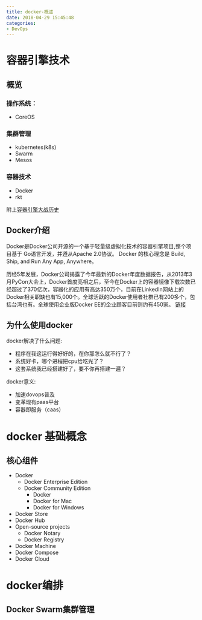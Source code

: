 ```yaml
---
title: docker-概述
date: 2018-04-29 15:45:48
categories: 
- DevOps
---
```



# 容器引擎技术
## 概览
### 操作系统：
* CoreOS

### 集群管理
* kubernetes(k8s)
* Swarm
* Mesos

### 容器技术
* Docker
* rkt


附上[容器引擎大战历史](https://www.kubernetes.org.cn/2250.html)

## Docker介绍
Docker是Docker公司开源的一个基于轻量级虚拟化技术的容器引擎项目,整个项目基于 Go语言开发，并遵从Apache 2.0协议。
Docker 的核心理念是 Build, Ship, and Run Any App, Anywhere。

历经5年发展，Docker公司揭露了今年最新的Docker年度数据报告，从2013年3月PyCon大会上，Docker首度亮相之后，至今在Docker上的容器镜像下载次数已经超过了370亿次，容器化的应用有高达350万个，目前在LinkedIn网站上的Docker相关职缺也有15,000个。全球活跃的Docker使用者社群已有200多个，包括台湾也有。全球使用企业版Docker EE的企业顾客目前则约有450家。
[链接](https://www.kubernetes.org.cn/3816.html)


## 为什么使用docker

docker解决了什么问题:

* 程序在我这运行得好好的，在你那怎么就不行了？
* 系统好卡，哪个进程把cpu给吃光了？
* 这套系统我已经搭建好了，要不你再搭建一遍？

docker意义:

* 加速dovops普及
* 变革现有paas平台
* 容器即服务（caas）


# docker 基础概念

## 核心组件

* Docker
	* Docker Enterprise Edition
	* Docker Community Edition
		* Docker
		* Docker for Mac
		* Docker for Windows
* Docker Store
* Docker Hub
* Open-source projects
	* Docker Notary
	* Docker Registry
* Docker Machine
* Docker Compose
* Docker Cloud






# docker编排
 
## Docker Swarm集群管理

